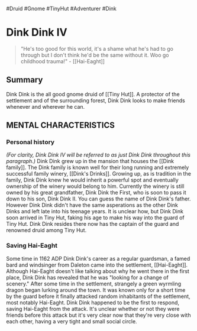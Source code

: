 #Druid #Gnome #TinyHut #Adventurer #Dink
# Dink Dink IV

> "He's too good for this world, it's a shame what he's had to go through but I don't think he'd be the same without it. Woo go childhood trauma!"
> - [[Hai-Eaght]]
## Summary
Dink Dink is the all good gnome druid of [[Tiny Hut]]. A protector of the settlement and of the surrounding forest, Dink Dink looks to make friends whenever and wherever he can.

## MENTAL CHARACTERISTICS

### Personal history

_(For clarity, Dink Dink IV will be referred to as just Dink Dink throughout this paragraph.)_ Dink Dink grew up in the mansion that houses the [[Dink family]]. The Dink family is known well for their long running and extremely successful family winery, [[Dink's Drinks]]. Growing up, as is tradition in the family, Dink Dink knew he would inherit a powerful spot and eventually ownership of the winery would belong to him. Currently the winery is still owned by his great grandfather, Dink Dink the First, who is soon to pass it down to his son, Dink Dink II. You can guess the name of Dink Dink's father. However Dink Dink didn't have the same asperations as the other Dink Dinks and left late into his teenage years. It is unclear how, but Dink Dink soon arrived in Tiny Hut, faking his age to make his way into the guard of Tiny Hut. Dink Dink resides there now has the captain of the guard and renowned druid among Tiny Hut.  

### Saving Hai-Eaght

Some time in 1162 ADP Dink Dink's career as a regular guardsman, a famed bard and windsinger from Daleton came into the settlement, [[Hai-Eaght]]. Although Hai-Eaght doesn't like talking about why he went there in the first place, Dink Dink has revealed that he was "looking for a change of scenery." After some time in the settlement, strangely a green wyrmling dragon began lurking around the town. It was known only for a short time by the guard before it finally attacked random inhabitants of the settlement, most notably Hai-Eaght. Dink Dink happened to be the first to respond, saving Hai-Eaght from the attack. It's unclear whether or not they were friends before this attack but it's very clear now that they're very close with each other, having a very tight and small social circle.
